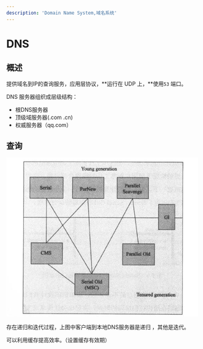 ```yaml
---
description: 'Domain Name System,域名系统'
---
```


# DNS

## 概述

提供域名到IP的查询服务，应用层协议，**运行在 UDP 上，**使用`53` 端口。

DNS 服务器组织成层级结构：

* 根DNS服务器
* 顶级域服务器\(.com .cn\)
* 权威服务器（qq.com）

## 查询

![DNS  &#x67E5;&#x8BE2;&#x8FC7;&#x7A0B;](../../../.gitbook/assets/image%20%2844%29.png)

存在递归和迭代过程，上图中客户端到本地DNS服务器是递归 ，其他是迭代。

可以利用缓存提高效率。（设置缓存有效期）

